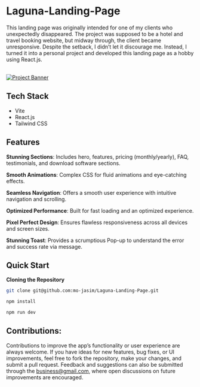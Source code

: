 # Laguna-Landing-Page

This landing page was originally intended for one of my clients who unexpectedly disappeared. The project was supposed to be a hotel and travel booking website, but midway through, the client became unresponsive. Despite the setback, I didn’t let it discourage me. Instead, I turned it into a personal project and developed this landing page as a hobby using React.js.

<div>
<br />
    <a href="https://lagunea.buildwithjasim.tech/">
      <img src="landing.png" alt="Project Banner">
    </a>
</div>

## <a name="tech-stack">Tech Stack</a>

- Vite
- React.js
- Tailwind CSS

## <a name="features">Features</a>

**Stunning Sections**: Includes hero, features, pricing (monthly/yearly), FAQ, testimonials, and download software
sections.

**Smooth Animations**: Complex CSS for fluid animations and eye-catching effects.

**Seamless Navigation**: Offers a smooth user experience with intuitive navigation and scrolling.

**Optimized Performance**: Built for fast loading and an optimized experience.

**Pixel Perfect Design**: Ensures flawless responsiveness across all devices and screen sizes.

**Stunning Toast**: Provides a scrumptious Pop-up to understand the error and success rate via message.

## <a name="quick-start">Quick Start</a>

**Cloning the Repository**

```bash
git clone git@github.com:mo-jasim/Laguna-Landing-Page.git
```

```bash
npm install
```

```bash
npm run dev
```

## Contributions:

Contributions to improve the app’s functionality or user experience are always welcome. If you have ideas for new features, bug fixes, or UI improvements, feel free to fork the repository, make your changes, and submit a pull request. Feedback and suggestions can also be submitted through the business@gmail.com, where open discussions on future improvements are encouraged.